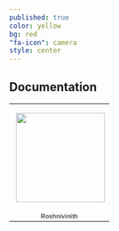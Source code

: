 ```yaml
---
published: true
color: yellow
bg: red
"fa-icon": camera
style: center
---
```


























## Documentation
<table style="width:194px;"><tr><td align="center" style="height:194px;background:url(https://www.gstatic.com/pwa/s/v/lighthousefe_20150907.00_p0/transparent_album_background.gif) no-repeat left"><a href="https://picasaweb.google.com/117554275993940847891/Roshnivinith?authuser=0&authkey=Gv1sRgCMvD3aSXiou1-gE&feat=embedwebsite"><img src="https://lh3.googleusercontent.com/-xm9DTTjVSFM/ViiipehL9JE/AAAAAAAAlyQ/GUiYERQXhNQ/s160-c-Ic42/Roshnivinith.jpg" width="160" height="160" style="margin:1px 0 0 4px;"></a></td></tr><tr><td style="text-align:center;font-family:arial,sans-serif;font-size:11px"><a href="https://picasaweb.google.com/117554275993940847891/Roshnivinith?authuser=0&authkey=Gv1sRgCMvD3aSXiou1-gE&feat=embedwebsite" style="color:#4D4D4D;font-weight:bold;text-decoration:none;">Roshnivinith</a></td></tr></table>
